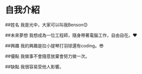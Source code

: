 # 自我介紹

##姓名
我是光中，大家可以叫我Benson😊

##未來夢想
我想成為一位工程師，隨身帶著電腦工作，自由自在。❤

##興趣
我的興趣是拉小提琴打羽球還有coding。😎

##優點
我做事不會隨意放棄會努力做一次。

##缺點
我很容易受他人影響。
